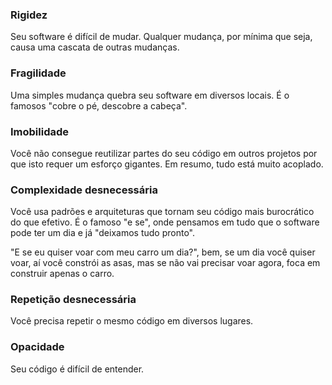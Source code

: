 ### **Rigidez**

Seu software é difícil de mudar. Qualquer 
mudança, por mínima que seja, causa uma 
cascata de outras mudanças.

### **Fragilidade**

Uma simples mudança quebra seu software 
em diversos locais. É o famosos "cobre 
o pé, descobre a cabeça".

### **Imobilidade**

Você não consegue reutilizar partes do 
seu código em outros projetos por que 
isto requer um esforço gigantes. Em resumo, 
tudo está muito acoplado.

### **Complexidade desnecessária**

Você usa padrões e arquiteturas que tornam 
seu código mais burocrático do que efetivo. 
É o famoso "e se", onde pensamos em tudo 
que o software pode ter um dia e já 
"deixamos tudo pronto".

"E se eu quiser voar com meu carro um dia?", 
bem, se um dia você quiser voar, aí você 
constrói as asas, mas se não vai precisar 
voar agora, foca em construir apenas o carro.

### **Repetição desnecessária**

Você precisa repetir o mesmo código em 
diversos lugares.

### **Opacidade**

Seu código é difícil de entender.